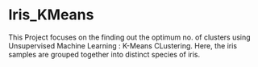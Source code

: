 # Iris_KMeans
This Project focuses on the finding out the optimum no. of clusters using Unsupervised Machine Learning : K-Means CLustering. 
Here, the iris samples are grouped together into distinct species of iris.
